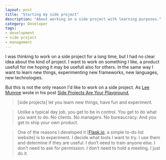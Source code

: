 ```yaml
---
layout: post
title: "Starting my side project"
description: "About working on a side project with learning purposes."
category: Developer
tags:
- development
- side project
- management
---
```


I was thinking to work on a side project for a long time, but I had no clear idea about the kind of project.
I want to work on something I like, a product usefull for me hoping it may be usefull also for others.
In the same way I want to learn new things, experimenting new frameworks, new languages, new technologies.

But this is not the only reason I'd like to work on a side project. 
As [Lee Munroe](https://twitter.com/leemunroe) wrote in his post [Side Projects Are Your Playground](https://medium.com/@leemunroe/side-projects-are-your-playground-a8d1fec5379d), 

> [side projects] let you learn new things, have fun and experiment.

> Unlike a typical day job, you get to be in control. You get to do what you want to do. No clients. No managers. No bureaucracy. And you get to ship your own product.

> One of the reasons I developed it [[Flask.io](http://flask.io/), a simple to-do list website] is to experiment. I decide what tools I want to try. I use them and determine if they are useful. I don’t need to train anyone else. I don’t need to ask for permission. I don’t need to hold a meeting. I just do it.



